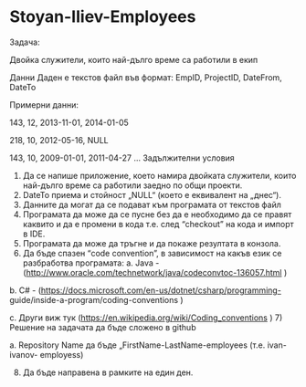 # Stoyan-Iliev-Employees

Задача:

Двойка служители, които най-дълго време са работили в екип

Данни
Даден е текстов файл във формат:
EmpID, ProjectID, DateFrom, DateTo

Примерни данни:

143, 12, 2013-11-01, 2014-01-05

218, 10, 2012-05-16, NULL

143, 10, 2009-01-01, 2011-04-27
...
Задължителни условия
1) Да се напише приложение, което намира двойката служители, които най-дълго
време са работили заедно по общи проекти.
2) DateTo приема и стойност „NULL“ (което е еквивалент на „днес“).
3) Данните да могат да се подават към програмата от текстов файл
4) Програмата да може да се пусне без да е необходимо да се правят каквито и да е
промени в кода т.е. след “checkout” на кода и импорт в IDE.
5) Програмата да може да тръгне и да покаже резултата в конзола.
6) Да бъде спазен “code convention”, в зависимост на какъв език се разбработва
програмата:
a. Java - (http://www.oracle.com/technetwork/java/codeconvtoc-136057.html )

b. C# - (https://docs.microsoft.com/en-us/dotnet/csharp/programming-
guide/inside-a-program/coding-conventions )

c. Други виж тук (https://en.wikipedia.org/wiki/Coding_conventions )
7) Решение на задачата да бъде сложено в github

a. Repository Name да бъде „FirstName-LastName-employees (т.е. ivan-ivanov-
employess)

8) Да бъде направена в рамките на един ден.
